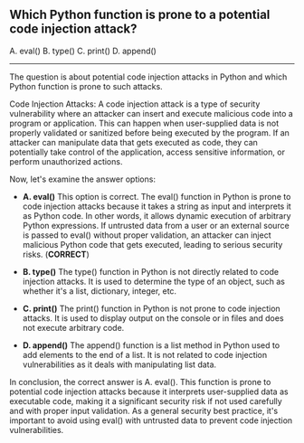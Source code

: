 ## Which Python function is prone to a potential code injection attack? 
 
A. eval()
B. type()
C. print()
D. append()

---

The question is about potential code injection attacks in Python and which Python function is prone to such attacks.

Code Injection Attacks:
A code injection attack is a type of security vulnerability where an attacker can insert and execute malicious code into a program or application. This can happen when user-supplied data is not properly validated or sanitized before being executed by the program. If an attacker can manipulate data that gets executed as code, they can potentially take control of the application, access sensitive information, or perform unauthorized actions.

Now, let's examine the answer options:

- **A. eval()**
This option is correct. The eval() function in Python is prone to code injection attacks because it takes a string as input and interprets it as Python code. In other words, it allows dynamic execution of arbitrary Python expressions. If untrusted data from a user or an external source is passed to eval() without proper validation, an attacker can inject malicious Python code that gets executed, leading to serious security risks. (**CORRECT**)

- **B. type()**
The type() function in Python is not directly related to code injection attacks. It is used to determine the type of an object, such as whether it's a list, dictionary, integer, etc.

- **C. print()**
The print() function in Python is not prone to code injection attacks. It is used to display output on the console or in files and does not execute arbitrary code.

- **D. append()**
The append() function is a list method in Python used to add elements to the end of a list. It is not related to code injection vulnerabilities as it deals with manipulating list data.

In conclusion, the correct answer is A. eval(). This function is prone to potential code injection attacks because it interprets user-supplied data as executable code, making it a significant security risk if not used carefully and with proper input validation. As a general security best practice, it's important to avoid using eval() with untrusted data to prevent code injection vulnerabilities.
